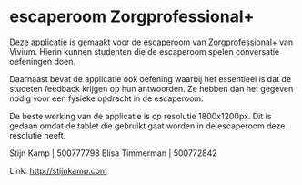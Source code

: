 # escaperoom Zorgprofessional+

Deze applicatie is gemaakt voor de escaperoom van Zorgprofessional+ van Vivium. Hierin kunnen studenten die de escaperoom spelen conversatie oefeningen doen. 

Daarnaast bevat de applicatie ook oefening waarbij het essentieel is dat de studeten feedback krijgen op hun antwoorden. Ze hebben dan het gegeven nodig voor een fysieke opdracht in de escaperoom.

De beste werking van de applicatie is op resolutie 1800x1200px. Dit is gedaan omdat de tablet die gebruikt gaat worden in de escaperoom deze resolutie heeft.

Stijn Kamp  | 500777798
Elisa Timmerman | 500772842

Link: http://stijnkamp.com